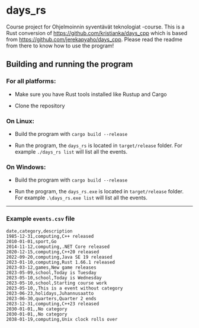 # days_rs

Course project for Ohjelmoinnin syventävät teknologiat -course. This is a Rust conversion of https://github.com/kristianka/days_cpp which is based from https://github.com/jerekapyaho/days_cpp.
Please read the readme from there to know how to use the program!

## Building and running the program 

### For all platforms:

- Make sure you have Rust tools installed like Rustup and Cargo

- Clone the repository

### On Linux:

- Build the program with ```cargo build --release```

- Run the program, the ```days_rs``` is located in ```target/release``` folder. For example ```./days_rs list```  will list all the events.

### On Windows:

- Build the program with ```cargo build --release```

- Run the program, the ```days_rs.exe``` is located in ```target/release``` folder. For example ```.\days_rs.exe list```  will list all the events.

---

### Example ```events.csv``` file

```
date,category,description
1985-12-31,computing,C++ released
2010-01-01,sport,Go
2014-11-12,computing,.NET Core released
2020-12-15,computing,C++20 released
2022-09-20,computing,Java SE 19 released
2023-01-10,computing,Rust 1.66.1 released
2023-03-12,games,New game releases
2023-05-09,school,Today is Tuesday
2023-05-10,school,Today is Wednesday
2023-05-10,school,Starting course work
2023-05-10,,This is a event without category
2023-06-23,holidays,Juhannusaatto
2023-06-30,quarters,Quarter 2 ends
2023-12-31,computing,C++23 released
2030-01-01,,No category
2030-01-01,,No category
2038-01-19,computing,Unix clock rolls over
```
